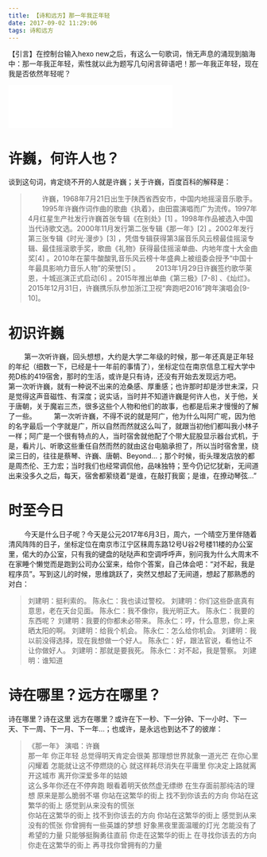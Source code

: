 ```yaml
---
title: 【诗和远方】那一年我正年轻
date: 2017-09-02 11:29:06
tags: 诗和远方
---
```

【引言】在控制台输入hexo new之后，有这么一句歌词，悄无声息的涌现到脑海中：那一年我正年轻，索性就以此为题写几句闲言碎语吧！那一年我正年轻，现在我是否依然年轻呢？
<!-- more -->

<iframe frameborder="no" border="0" marginwidth="0" marginheight="0" width=330 height=86 src="//music.163.com/outchain/player?type=2&id=168153&auto=0&height=66"></iframe>

# 许巍，何许人也？
谈到这句词，肯定绕不开的人就是许巍；关于许巍，百度百科的解释是：
> &emsp;&emsp;许巍，1968年7月21日出生于陕西省西安市，中国内地摇滚音乐歌手。
&emsp;&emsp;1995年许巍作词作曲的歌曲《执着》，由田震演唱而广为流传。1997年4月红星生产社发行许巍首张专辑《在别处》[1]  。1998年作品被选入中国当代诗歌文选。2000年11月发行第二张专辑《那一年》[2]  。2002年发行第三张专辑《时光·漫步》[3]  ，凭借专辑获得第3届音乐风云榜最佳摇滚专辑、最佳摇滚歌手奖，歌曲《礼物》获得最佳摇滚单曲、内地年度十大金曲奖[4]  。2010年在蒙牛酸酸乳音乐风云榜十年盛典上被组委会授予“中国十年最具影响力音乐人物”的荣誉[5]  。
&emsp;&emsp;2013年1月29日许巍签约歌华莱恩，十城巡演正式启动[6]  。2015年推出单曲《第三极》[7-8]  、《灿烂》。2015年12月31日，许巍携乐队参加浙江卫视“奔跑吧2016”跨年演唱会[9-10]。

# 初识许巍
&emsp;&emsp; 第一次听许巍，回头想想，大约是大学二年级的时候，那一年还真是正年轻的年纪（细数一下，已经是十一年前的事情了），坐标定位在南京信息工程大学中苑D栋的419宿舍，那时的生活，或许是只有诗，还没有开始去发现远方吧。
&emsp;&emsp; 第一次听许巍，就有一种说不出来的沧桑感、厚重感；也许那时却是涉世未深，只是觉得这声音磁性、有深度；说实话，当时并不知道许巍是何许人也，关于他，关于唐朝，关于魔岩三杰，很多这些个人物和他们的故事，也都是后来才慢慢的了解了一些。
&emsp;&emsp; 第一次听许巍，不得不说的就是阿广，他为什么叫阿广呢，因为他的名字最后一个字就是广，所以自然而然就这么叫了，就跟当初他们都叫我小林子一样；阿广是一个很有特点的人，当时宿舍就他配了个带大屁股显示器台式机，于是，看片儿、听歌这些重任自然而然的就由这台电脑承担了，所以当时宿舍里，绕梁三日的，往往是蔡琴、许巍、唐朝、Beyond...；那个时候，街头理发店放的都是周杰伦、王力宏；当时我们也经常调侃他，品味独特；至今仍记忆犹新，无间道出来没多久之后，每天，宿舍都萦绕着“是谁，在敲打我窗；是谁，在撩动琴弦...”

# 时至今日
&emsp;&emsp; 今天是什么日子呢？今天是公元2017年6月3日，周六，一个晴空万里伴随着清风阵阵的日子，坐标定位在南京市江宁区秣周东路12号U谷2号楼11楼的办公室里，偌大的办公室，只有我的键盘的哒哒声和空调呼呼声，别问我为什么大周末不在家睡个懒觉而是跑到公司办公室来，给你个答案，自己体会吧：“对不起，我是程序员”。写到这儿的时候，思维跳跃了，突然又想起了无间道，想起了那熟悉的对白：
> 刘建明：挺利索的。 
陈永仁：我也读过警校。 
刘建明：你们这些卧底真有意思，老在天台见面。 
陈永仁：我不像你，我光明正大。 
陈永仁：我要的东西呢？ 
刘建明：我要的你都未必带来。 
陈永仁：哼，什么意思，你上来晒太阳的啊。 
刘建明：给我个机会。 
陈永仁：怎么给你机会。 
刘建明：我以前没得选择，现在我想做一个好人。 
陈永仁：好，跟法官说，看他让不让你做好人。 
刘建明：那就是要我死。 
陈永仁：对不起，我是警察。 
刘建明：谁知道

# 诗在哪里？远方在哪里？
诗在哪里？诗在这里
远方在哪里？或许在下一秒、下一分钟、下一小时、下一天、下一周、下一月、下一年...；也或许，是永远也到达不了的彼岸：
> 《那一年》
演唱：许巍<br/>
那一年 你正年轻
总觉得明天肯定会很美
那理想世界就象一道光芒
在你心里闪耀着
怎能就让这不停燃烧的心
就这样耗尽消失在平庸里
你决定上路就离开这城市
离开你深爱多年的姑娘<br/>
这么多年你还在不停奔跑
眼看着明天依然虚无缥缈
在生存面前那纯洁的理想
原来是那么脆弱不堪
你站在这繁华的街上
找不到你该去的方向
你站在这繁华的街上
感觉到从来没有的慌张<br/>
你站在这繁华的街上
找不到你该去的方向
你站在这繁华的街上
感觉到从来没有的慌张
你曾拥有一些英雄的梦想
好象黑夜里面温暖的灯光
怎能没有了希望的力量
只能够挺胸勇往直前
你走在这繁华的街上
在寻找你该去的方向
你走在这繁华的街上
再寻找你曾拥有的力量
